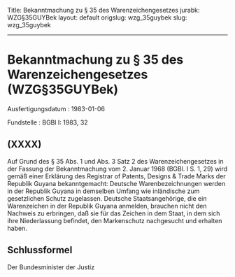 Title: Bekanntmachung zu § 35 des Warenzeichengesetzes
jurabk: WZG§35GUYBek
layout: default
origslug: wzg_35guybek
slug: wzg_35guybek

---

# Bekanntmachung zu § 35 des Warenzeichengesetzes (WZG§35GUYBek)

Ausfertigungsdatum
:   1983-01-06

Fundstelle
:   BGBl I: 1983, 32



## (XXXX)

Auf Grund des § 35 Abs. 1 und Abs. 3 Satz 2 des Warenzeichengesetzes
in der Fassung der Bekanntmachung vom 2. Januar 1968 (BGBl. I S. 1,
29) wird gemäß einer Erklärung des Registrar of Patents, Designs &
Trade Marks der Republik Guyana bekanntgemacht:
Deutsche Warenbezeichnungen werden in der Republik Guyana in demselben
Umfang wie inländische zum gesetzlichen Schutz zugelassen.
Deutsche Staatsangehörige, die ein Warenzeichen in der Republik Guyana
anmelden, brauchen nicht den Nachweis zu erbringen, daß sie für das
Zeichen in dem Staat, in dem sich ihre Niederlassung befindet, den
Markenschutz nachgesucht und erhalten haben.


## Schlussformel

Der Bundesminister der Justiz

